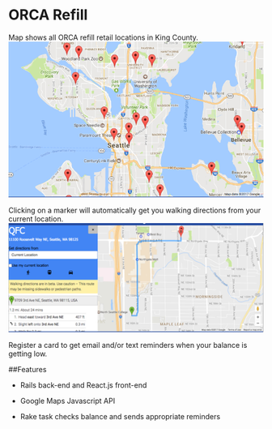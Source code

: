 # ORCA Refill

Map shows all ORCA refill retail locations in King County.
![map_view](/app/assets/images/full_map_view.png)

Clicking on a marker will automatically get you walking directions from your current location. 
![directions_view](/app/assets/images/directions_view.png)

Register a card to get email and/or text reminders when your balance is getting low. 

##Features

* Rails back-end and React.js front-end

* Google Maps Javascript API

* Rake task checks balance and sends appropriate reminders

